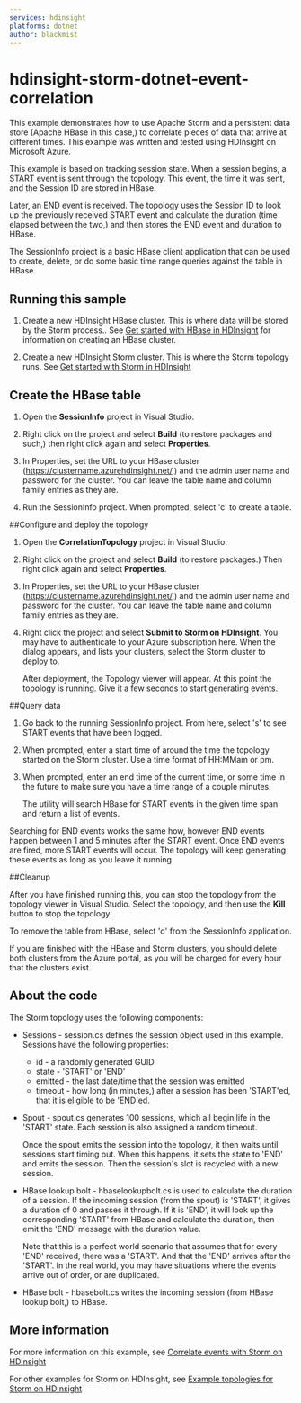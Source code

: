 ```yaml
---
services: hdinsight
platforms: dotnet
author: blackmist
---
```


# hdinsight-storm-dotnet-event-correlation

This example demonstrates how to use Apache Storm and a persistent data store (Apache HBase in this case,) to correlate pieces of data that arrive at different times. This example was written and tested using HDInsight on Microsoft Azure.

This example is based on tracking session state. When a session begins, a START event is sent through the topology. This event, the time it was sent, and the Session ID are stored in HBase.

Later, an END event is received. The topology uses the Session ID to look up the previously received START event and calculate the duration (time elapsed between the two,) and then stores the END event and duration to HBase.

The SessionInfo project is a basic HBase client application that can be used to create, delete, or do some basic time range queries against the table in HBase.

## Running this sample

1. Create a new HDInsight HBase cluster. This is where data will be stored by the Storm process.. See [Get started with HBase in HDInsight](https://azure.microsoft.com/en-us/documentation/articles/hdinsight-hbase-tutorial-get-started-linux/) for information on creating an HBase cluster.

2. Create a new HDInsight Storm cluster. This is where the Storm topology runs. See [Get started with Storm in HDInsight](https://azure.microsoft.com/en-us/documentation/articles/hdinsight-apache-storm-tutorial-get-started-linux/)

## Create the HBase table

1. Open the **SessionInfo** project in Visual Studio.

2. Right click on the project and select **Build** (to restore packages and such,) then right click again and select **Properties**.

3. In Properties, set the URL to your HBase cluster (https://clustername.azurehdinsight.net/,) and the admin user name and password for the cluster. You can leave the table name and column family entries as they are.

4. Run the SessionInfo project. When prompted, select 'c' to create a table.

##Configure and deploy the topology

1. Open the **CorrelationTopology** project in Visual Studio.

2. Right click on the project and select **Build** (to restore packages.) Then right click again and select **Properties**.

3. In Properties, set the URL to your HBase cluster (https://clustername.azurehdinsight.net/,) and the admin user name and password for the cluster. You can leave the table name and column family entries as they are.

3. Right click the project and select **Submit to Storm on HDInsight**. You may have to authenticate to your Azure subscription here. When the dialog appears, and lists your clusters, select the Storm cluster to deploy to.

	After deployment, the Topology viewer will appear. At this point the topology is running. Give it a few seconds to start generating events.

##Query data

1. Go back to the running SessionInfo project. From here, select 's' to see START events that have been logged.

2. When prompted, enter a start time of around the time the topology started on the Storm cluster. Use a time format of HH:MMam or pm. 
	
3. When prompted, enter an end time of the current time, or some time in the future to make sure you have a time range of a couple minutes.
	
	The utility will search HBase for START events in the given time span and return a list of events.
	
Searching for END events works the same how, however END events happen between 1 and 5 minutes after the START event. Once END events are fired, more START events will occur. The topology will keep generating these events as long as you leave it running

##Cleanup

After you have finished running this, you can stop the topology from the topology viewer in Visual Studio. Select the topology, and then use the **Kill** button to stop the topology.

To remove the table from HBase, select 'd' from the SessionInfo application.

If you are finished with the HBase and Storm clusters, you should delete both clusters from the Azure portal, as you will be charged for every hour that the clusters exist.

## About the code

The Storm topology uses the following components:

* Sessions - session.cs defines the session object used in this example. Sessions have the following properties:

    - id - a randomly generated GUID
    - state - 'START' or 'END'
    - emitted - the last date/time that the session was emitted
    - timeout - how long (in minutes,) after a session has been 'START'ed, that it is eligible to be 'END'ed.

* Spout - spout.cs generates 100 sessions, which all begin life in the 'START' state. Each session is also assigned a random timeout.

    Once the spout emits the session into the topology, it then waits until sessions start timing out. When this happens, it sets the state to 'END' and emits the session. Then the session's slot is recycled with a new session.

* HBase lookup bolt - hbaselookupbolt.cs is used to calculate the duration of a session. If the incoming session (from the spout) is 'START', it gives a duration of 0 and passes it through. If it is 'END', it will look up the corresponding 'START' from HBase and calculate the duration, then emit the 'END' message with the duration value.

    Note that this is a perfect world scenario that assumes that for every 'END' received, there was a 'START'. And that the 'END' arrives after the 'START'. In the real world, you may have situations where the events arrive out of order, or are duplicated.

* HBase bolt - hbasebolt.cs writes the incoming session (from HBase lookup bolt,) to HBase.
    
## More information

For more information on this example, see [Correlate events with Storm on HDInsight](https://azure.microsoft.com/en-us/documentation/articles/hdinsight-storm-correlation-topology/)

For other examples for Storm on HDInsight, see [Example topologies for Storm on HDInsight](https://azure.microsoft.com/en-us/documentation/articles/hdinsight-storm-example-topology/)